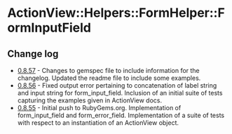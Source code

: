 # ActionView::Helpers::FormHelper::FormInputField

## Change log

- [0.8.57](https://rubygems.org/gems/form_input_field/versions/0.8.57) - Changes to gemspec file to include information for the changelog. Updated the readme file to include some examples.
- [0.8.56](https://rubygems.org/gems/form_input_field/versions/0.8.56) - Fixed output error pertaining to concatenation of label string and input string for form_input_field. Inclusion of an initial suite of tests capturing the examples given in ActionView docs.
- [0.8.55](https://rubygems.org/gems/form_input_field/versions/0.8.55) - Initial push to RubyGems.org. Implementation of form_input_field and form_error_field. Implementation of a suite of tests with respect to an instantiation of an ActionView object.
